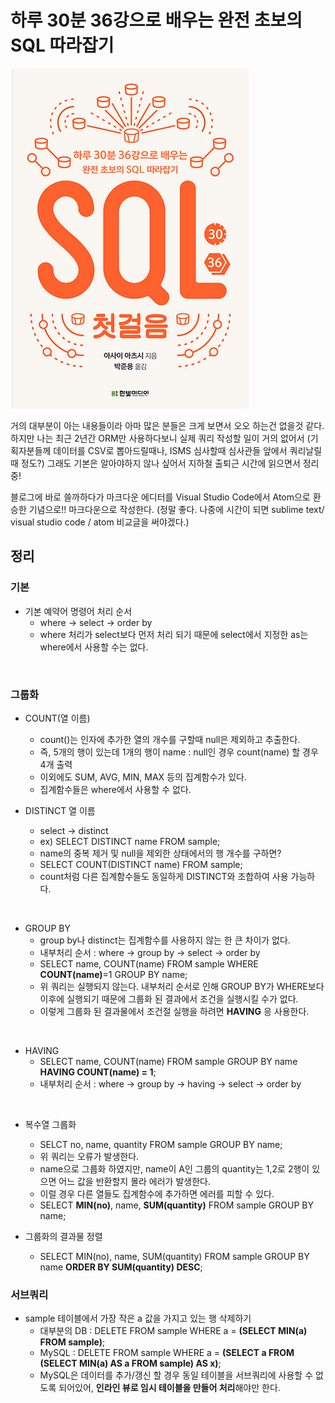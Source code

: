 # 하루 30분 36강으로 배우는 완전 초보의 SQL 따라잡기

![표지](./images/표지.png)

거의 대부분이 아는 내용들이라 아마 많은 분들은 크게 보면서 오오 하는건 없을것 같다.  
하지만 나는 최근 2년간 ORM만 사용하다보니 실제 쿼리 작성할 일이 거의 없어서 (기획자분들께 데이터를 CSV로 뽑아드릴때나, ISMS 심사할때 심사관들 앞에서 쿼리날릴때 정도?) 그래도 기본은 알아야하지 않나 싶어서 지하철 출퇴근 시간에 읽으면서 정리중! <br/>

블로그에 바로 쓸까하다가 마크다운 에디터를 Visual Studio Code에서 Atom으로 환승한 기념으로!! 마크다운으로 작성한다. (정말 좋다. 나중에 시간이 되면 sublime text/ visual studio code / atom 비교글을 써야겠다.)   

## 정리

### 기본
* 기본 예약어 명령어 처리 순서
  - where -> select -> order by
  - where 처리가 select보다 먼저 처리 되기 때문에 select에서 지정한 as는 where에서 사용할 수는 없다.
<br/>

### 그룹화
* COUNT(열 이름)
  - count()는 인자에 추가한 열의 개수를 구할때 null은 제외하고 추출한다.
  - 즉, 5개의 행이 있는데 1개의 행이 name : null인 경우 count(name) 할 경우 4개 출력
  - 이외에도 SUM, AVG, MIN, MAX 등의 집계함수가 있다.
  - 집계함수들은 where에서 사용할 수 없다.

* DISTINCT 열 이름
  - select -> distinct
  - ex) SELECT DISTINCT name FROM sample;
  - name의 중복 제거 및 null을 제외한 상태에서의 행 개수를 구하면?
  - SELECT COUNT(DISTINCT name) FROM sample;
  - count처럼 다른 집계함수들도 동일하게 DISTINCT와 조합하여 사용 가능하다.
<br/>

* GROUP BY
  - group by나 distinct는 집계함수를 사용하지 않는 한 큰 차이가 없다.
  - 내부처리 순서 : where -> group by -> select -> order by
  - SELECT name, COUNT(name) FROM sample WHERE **COUNT(name)**=1 GROUP BY name;
  - 위 쿼리는 실행되지 않는다. 내부처리 순서로 인해 GROUP BY가 WHERE보다 이후에 실행되기 때문에 그룹화 된 결과에서 조건을 실행시킬 수가 없다.
  - 이렇게 그룹화 된 결과물에서 조건절 실행을 하려면 **HAVING** 응 사용한다.
<br/>

* HAVING
  - SELECT name, COUNT(name) FROM sample GROUP BY name **HAVING COUNT(name) = 1**;
  - 내부처리 순서 : where -> group by -> having -> select -> order by
<br/>

* 복수열 그룹화
  - SELCT no, name, quantity FROM sample GROUP BY name;
  - 위 쿼리는 오류가 발생한다.
  - name으로 그룹화 하였지만, name이 A인 그룹의 quantity는 1,2로 2행이 있으면 어느 값을 반환할지 몰라 에러가 발생한다.
  - 이럴 경우 다른 열들도 집계함수에 추가하면 에러를 피할 수 있다.
  - SELECT **MIN(no)**, name, **SUM(quantity)** FROM sample GROUP BY name;

* 그룹화의 결과물 정렬
  - SELECT MIN(no), name, SUM(quantity) FROM sample GROUP BY name **ORDER BY SUM(quantity) DESC**;

### 서브쿼리
* sample 테이블에서 가장 작은 a 값을 가지고 있는 행 삭제하기
  - 대부분의 DB : DELETE FROM sample WHERE a = **(SELECT MIN(a) FROM sample)**;
  - MySQL : DELETE FROM sample WHERE a = **(SELECT a FROM (SELECT MIN(a) AS a FROM sample) AS x)**;
  - MySQL은 데이터를 추가/갱신 할 경우 동일 테이블을 서브쿼리에 사용할 수 없도록 되어있어, **인라인 뷰로 임시 테이블을 만들어 처리**해야만 한다.
